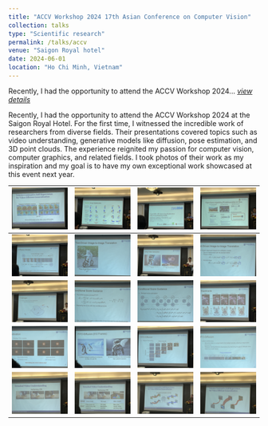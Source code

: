 ```yaml
---
title: "ACCV Workshop 2024 17th Asian Conference on Computer Vision"
collection: talks
type: "Scientific research"
permalink: /talks/accv
venue: "Saigon Royal hotel"
date: 2024-06-01
location: "Ho Chi Minh, Vietnam"
---
```


Recently, I had the opportunity to attend the ACCV Workshop 2024... [*view details*](/posts/accv)

Recently, I had the opportunity to attend the ACCV Workshop 2024 at the Saigon Royal Hotel. For the first time, I witnessed the incredible work of researchers from diverse fields. Their presentations covered topics such as video understanding, generative models like diffusion, pose estimation, and 3D point clouds. The experience reignited my passion for computer vision, computer graphics, and related fields. I took photos of their work as my inspiration and my goal is to have my own exceptional work showcased at this event next year.

| ![](/assets/images/accv/1.jpg) | ![](/assets/images/accv/2.jpg) | ![](/assets/images/accv/3.jpg) | ![](/assets/images/accv/4.jpg) | 
|---|---|---|---|
| ![](/assets/images/accv/5.jpg) | ![](/assets/images/accv/6.jpg) | ![](/assets/images/accv/7.jpg) | ![](/assets/images/accv/8.jpg) | 
| ![](/assets/images/accv/9.jpg) | ![](/assets/images/accv/10.jpg) | ![](/assets/images/accv/11.jpg) | ![](/assets/images/accv/12.jpg) | 
| ![](/assets/images/accv/13.jpg) | ![](/assets/images/accv/14.jpg) | ![](/assets/images/accv/15.jpg) | ![](/assets/images/accv/16.jpg) | 
| ![](/assets/images/accv/17.jpg) | ![](/assets/images/accv/18.jpg) | ![](/assets/images/accv/19.jpg) | ![](/assets/images/accv/20.jpg) |